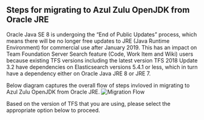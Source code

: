 ## Steps for migrating to Azul Zulu OpenJDK from Oracle JRE

Oracle Java SE 8 is undergoing the “End of Public Updates” process, which means there will be no longer free updates to JRE (Java Runtime Environment) for commercial use after January 2019. This has an impact on Team Foundation Server Search feature (Code, Work Item and Wiki) users because existing TFS versions including the latest version TFS 2018 Update 3.2 have dependencies on Elasticsearch versions 5.4.1 or less, which in turn have a dependency either on Oracle Java JRE 8 or JRE 7.

Below diagram captures the overall flow of steps invloved in migrating to Azul Zulu OpenJDK from Oracle JRE. 
![Migration Flow](https://github.com/msftazdev/Code-Search/blob/msftazdev-patch-1/Java%20Migration/flow1.png)

Based on the version of TFS that you are using, please select the appropriate option below to proceed. 




